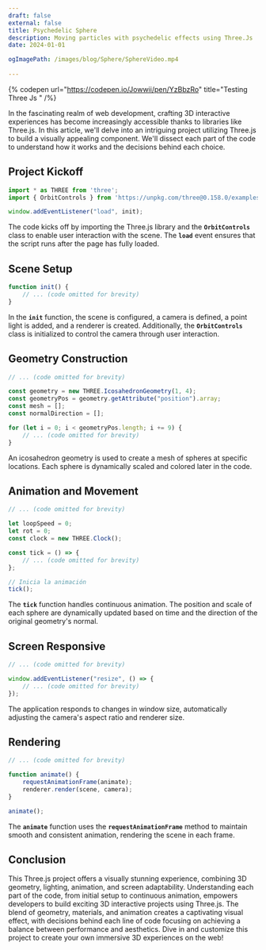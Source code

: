 ```yaml
---
draft: false
external: false
title: Psychedelic Sphere
description: Moving particles with psychedelic effects using Three.Js
date: 2024-01-01

ogImagePath: /images/blog/Sphere/SphereVideo.mp4
        
---
```

{% codepen url="https://codepen.io/Jowwii/pen/YzBbzRo" title="Testing Three Js " /%}

In the fascinating realm of web development, crafting 3D interactive experiences has become increasingly accessible thanks to libraries like Three.js. In this article, we'll delve into an intriguing project utilizing Three.js to build a visually appealing component. We'll dissect each part of the code to understand how it works and the decisions behind each choice.

## Project Kickoff

```jsx
import * as THREE from 'three';
import { OrbitControls } from 'https://unpkg.com/three@0.158.0/examples/jsm/controls/OrbitControls.js';

window.addEventListener("load", init);

```
The code kicks off by importing the Three.js library and the **`OrbitControls`** class to enable user interaction with the scene. The **`load`** event ensures that the script runs after the page has fully loaded. 


## Scene Setup

```jsx
function init() {
    // ... (code omitted for brevity)
}
```
In the **`init`** function, the scene is configured, a camera is defined, a point light is added, and a renderer is created. Additionally, the **`OrbitControls`** class is initialized to control the camera through user interaction.


## Geometry Construction

```jsx
// ... (code omitted for brevity)

const geometry = new THREE.IcosahedronGeometry(1, 4);
const geometryPos = geometry.getAttribute("position").array;
const mesh = [];
const normalDirection = [];

for (let i = 0; i < geometryPos.length; i += 9) {
    // ... (code omitted for brevity)
}

```

An icosahedron geometry is used to create a mesh of spheres at specific locations. Each sphere is dynamically scaled and colored later in the code.

## Animation and Movement

```jsx
// ... (code omitted for brevity)

let loopSpeed = 0;
let rot = 0;
const clock = new THREE.Clock();

const tick = () => {
    // ... (code omitted for brevity)
};

// Inicia la animación
tick();

```

The **`tick`** function handles continuous animation. The position and scale of each sphere are dynamically updated based on time and the direction of the original geometry's normal.


## Screen Responsive

```jsx
// ... (code omitted for brevity)

window.addEventListener("resize", () => {
    // ... (code omitted for brevity)
});

```

The application responds to changes in window size, automatically adjusting the camera's aspect ratio and renderer size.

## Rendering

```jsx
// ... (code omitted for brevity)

function animate() {
    requestAnimationFrame(animate);
    renderer.render(scene, camera);
}

animate();

```

The **`animate`** function uses the **`requestAnimationFrame`** method to maintain smooth and consistent animation, rendering the scene in each frame.


## Conclusion

This Three.js project offers a visually stunning experience, combining 3D geometry, lighting, animation, and screen adaptability. Understanding each part of the code, from initial setup to continuous animation, empowers developers to build exciting 3D interactive projects using Three.js. The blend of geometry, materials, and animation creates a captivating visual effect, with decisions behind each line of code focusing on achieving a balance between performance and aesthetics. Dive in and customize this project to create your own immersive 3D experiences on the web!